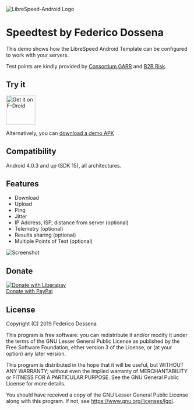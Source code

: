 ![LibreSpeed-Android Logo](https://github.com/librespeed/speedtest-android/blob/master/.github/Readme-Logo.png?raw=true)
 
# Speedtest by Federico Dossena
This demo shows how the LibreSpeed Android Template can be configured to work with your servers.

Test points are kindly provided by [Consortium GARR](https://garr.it) and [B2B Risk](https://b2brisk.com).

## Try it

[<img src="https://fdroid.gitlab.io/artwork/badge/get-it-on.png"
     alt="Get it on F-Droid"
     height="80">](https://f-droid.org/packages/com.dosse.speedtest/)

Alternatively, you can [download a demo APK](https://downloads.fdossena.com/geth.php?r=speedtest-android-apk)

## Compatibility
Android 4.0.3 and up (SDK 15), all architectures.

## Features
* Download
* Upload
* Ping
* Jitter
* IP Address, ISP, distance from server (optional)
* Telemetry (optional)
* Results sharing (optional)
* Multiple Points of Test (optional)

![Screenshot](https://github.com/librespeed/speedtest-android/blob/master/.github/screenshots.png?raw=true)

## Donate
[![Donate with Liberapay](https://liberapay.com/assets/widgets/donate.svg)](https://liberapay.com/fdossena/donate)  
[Donate with PayPal](https://www.paypal.me/sineisochronic)  

## License
Copyright (C) 2019 Federico Dossena

This program is free software: you can redistribute it and/or modify
it under the terms of the GNU Lesser General Public License as published by
the Free Software Foundation, either version 3 of the License, or
(at your option) any later version.

This program is distributed in the hope that it will be useful,
but WITHOUT ANY WARRANTY; without even the implied warranty of
MERCHANTABILITY or FITNESS FOR A PARTICULAR PURPOSE.  See the
GNU General Public License for more details.

You should have received a copy of the GNU Lesser General Public License
along with this program.  If not, see <https://www.gnu.org/licenses/lgpl>.
